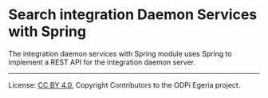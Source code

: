 <!-- SPDX-License-Identifier: CC-BY-4.0 -->
<!-- Copyright Contributors to the ODPi Egeria project. -->

# Search integration Daemon Services with Spring

The integration daemon services with Spring module uses Spring to implement a REST API
for the integration daemon server.

----
License: [CC BY 4.0](https://creativecommons.org/licenses/by/4.0/),
Copyright Contributors to the ODPi Egeria project.